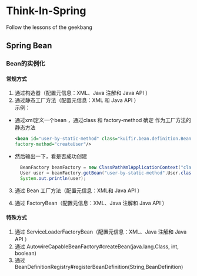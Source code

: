 # Think-In-Spring
Follow the lessons of the geekbang 

## Spring Bean
### Bean的实例化 
#### 常规方式
  1. 通过构造器（配置元信息：XML、Java 注解和 Java API ）
  2. 通过静态工厂方法（配置元信息：XML 和 Java API ）  
  示例：  
  - 通过xml定义一个bean ，通过class 和 factory-method 确定 作为工厂方法的静态方法
    ```xml
    <bean id="user-by-static-method" class="kuifir.bean.definition.BeanInstantiationDemo"
    factory-method="createUser"/>
    ```
  - 然后输出一下，看是否成功创建
    ```java
      BeanFactory beanFactory = new ClassPathXmlApplicationContext("classpath:\\META-INF\\bean-instantiation-context.xml");
      User user = beanFactory.getBean("user-by-static-method",User.class);
      System.out.println(user);
    ```
  3. 通过 Bean 工厂方法（配置元信息：XML和 Java API ）
  
  4. 通过 FactoryBean（配置元信息：XML、Java 注解和 Java API ）
#### 特殊方式
   1. 通过 ServiceLoaderFactoryBean（配置元信息：XML、Java 注解和 Java API ）
   2. 通过 AutowireCapableBeanFactory#createBean(java.lang.Class, int, boolean)
   3. 通过 BeanDefinitionRegistry#registerBeanDefinition(String,BeanDefinition)
 